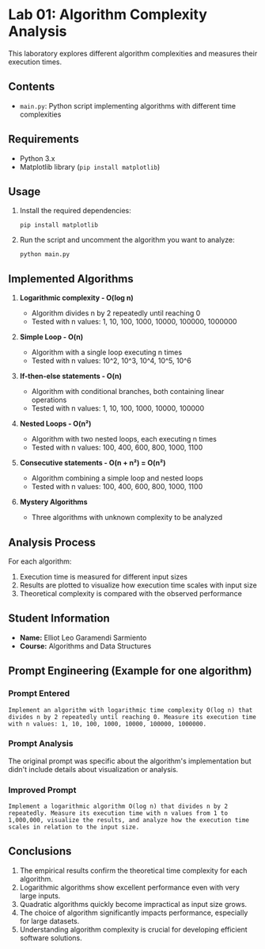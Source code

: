 # Lab 01: Algorithm Complexity Analysis

This laboratory explores different algorithm complexities and measures their execution times.

## Contents

- `main.py`: Python script implementing algorithms with different time complexities

## Requirements

- Python 3.x
- Matplotlib library (`pip install matplotlib`)

## Usage

1. Install the required dependencies:
   ```
   pip install matplotlib
   ```

2. Run the script and uncomment the algorithm you want to analyze:
   ```
   python main.py
   ```

## Implemented Algorithms

1. **Logarithmic complexity - O(log n)**
   - Algorithm divides n by 2 repeatedly until reaching 0
   - Tested with n values: 1, 10, 100, 1000, 10000, 100000, 1000000

2. **Simple Loop - O(n)**
   - Algorithm with a single loop executing n times
   - Tested with n values: 10^2, 10^3, 10^4, 10^5, 10^6

3. **If-then-else statements - O(n)**
   - Algorithm with conditional branches, both containing linear operations
   - Tested with n values: 1, 10, 100, 1000, 10000, 100000

4. **Nested Loops - O(n²)**
   - Algorithm with two nested loops, each executing n times
   - Tested with n values: 100, 400, 600, 800, 1000, 1100

5. **Consecutive statements - O(n + n²) = O(n²)**
   - Algorithm combining a simple loop and nested loops
   - Tested with n values: 100, 400, 600, 800, 1000, 1100

6. **Mystery Algorithms**
   - Three algorithms with unknown complexity to be analyzed

## Analysis Process

For each algorithm:
1. Execution time is measured for different input sizes
2. Results are plotted to visualize how execution time scales with input size
3. Theoretical complexity is compared with the observed performance

## Student Information

- **Name:** Elliot Leo Garamendi Sarmiento
- **Course:** Algorithms and Data Structures

## Prompt Engineering (Example for one algorithm)

### Prompt Entered
```
Implement an algorithm with logarithmic time complexity O(log n) that divides n by 2 repeatedly until reaching 0. Measure its execution time with n values: 1, 10, 100, 1000, 10000, 100000, 1000000.
```

### Prompt Analysis
The original prompt was specific about the algorithm's implementation but didn't include details about visualization or analysis.

### Improved Prompt
```
Implement a logarithmic algorithm O(log n) that divides n by 2 repeatedly. Measure its execution time with n values from 1 to 1,000,000, visualize the results, and analyze how the execution time scales in relation to the input size.
```

## Conclusions

1. The empirical results confirm the theoretical time complexity for each algorithm.
2. Logarithmic algorithms show excellent performance even with very large inputs.
3. Quadratic algorithms quickly become impractical as input size grows.
4. The choice of algorithm significantly impacts performance, especially for large datasets.
5. Understanding algorithm complexity is crucial for developing efficient software solutions.
